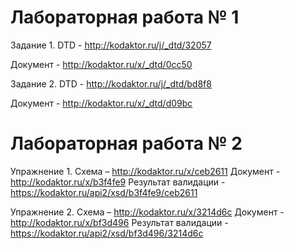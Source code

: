 # Лабораторная работа № 1

Задание 1.
DTD - http://kodaktor.ru/j/_dtd/32057

Документ - http://kodaktor.ru/x/_dtd/0cc50


Задание 2.
DTD - http://kodaktor.ru/j/_dtd/bd8f8

Документ - http://kodaktor.ru/x/_dtd/d09bc



# Лабораторная работа № 2

Упражнение 1.
Схема – http://kodaktor.ru/x/ceb2611
Документ - http://kodaktor.ru/x/b3f4fe9
Результат валидации - https://kodaktor.ru/api2/xsd/b3f4fe9/ceb2611


Упражнение 2.
Схема – http://kodaktor.ru/x/3214d6c
Документ - http://kodaktor.ru/x/bf3d496
Результат валидации - https://kodaktor.ru/api2/xsd/bf3d496/3214d6c
